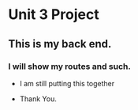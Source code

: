 # Unit 3 Project

## This is my back end.

### I will show my routes and such.

- I am still putting this together

- Thank You.
